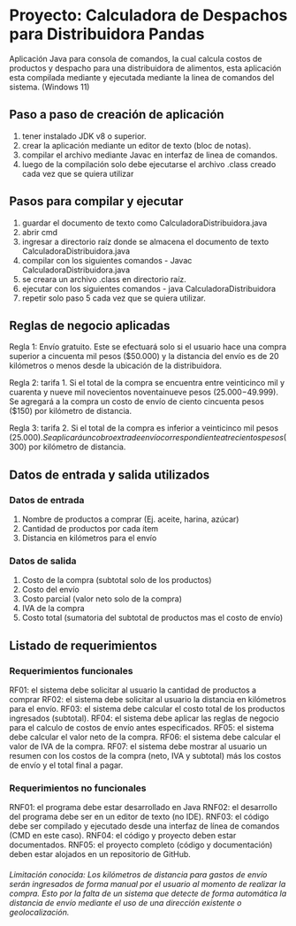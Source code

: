# Proyecto: Calculadora de Despachos para Distribuidora Pandas

Aplicación Java para consola de comandos, la cual calcula costos de productos y despacho para una distribuidora de alimentos, esta aplicación esta compilada mediante y ejecutada mediante la linea de comandos del sistema. (Windows 11)


## Paso a paso de creación de aplicación

1. tener instalado JDK v8 o superior.
2. crear la aplicación mediante un editor de texto (bloc de notas).
3. compilar el archivo mediante Javac en interfaz de linea de comandos.
4. luego de la compilación solo debe ejecutarse el archivo .class creado cada vez que se quiera utilizar


## Pasos para compilar y ejecutar

1. guardar el documento de texto como CalculadoraDistribuidora.java
2. abrir cmd
2. ingresar a directorio raíz donde se almacena el documento de texto CalculadoraDistribuidora.java
3. compilar con los siguientes comandos - Javac CalculadoraDistribuidora.java
4. se creara un archivo .class en directorio raíz.
5. ejecutar con los siguientes comandos - java CalculadoraDistribuidora
6. repetir solo paso 5 cada vez que se quiera utilizar.


## Reglas de negocio aplicadas

Regla 1: Envío gratuito. Este se efectuará solo si el usuario hace una compra superior a cincuenta mil pesos ($50.000) y la distancia del envío es de 20 kilómetros o menos desde la ubicación de la distribuidora.

Regla 2: tarifa 1. Si el total de la compra se encuentra entre veinticinco mil y cuarenta y nueve mil novecientos noventainueve pesos ($25.000-$49.999). Se agregará a la compra un costo de envío de ciento cincuenta pesos ($150) por kilómetro de distancia.

Regla 3: tarifa 2. Si el total de la compra es inferior a veinticinco mil pesos ($25.000). Se aplicará un cobro extra de envío correspondiente a trecientos pesos ($300) por kilómetro de distancia.


## Datos de entrada y salida utilizados

### Datos de entrada

1. Nombre de productos a comprar (Ej. aceite, harina, azúcar)
2. Cantidad de productos por cada ítem
3. Distancia en kilómetros para el envío

### Datos de salida

1. Costo de la compra (subtotal solo de los productos)
2. Costo del envío
3. Costo parcial (valor neto solo de la compra)
4. IVA de la compra
5. Costo total (sumatoria del subtotal de productos mas el costo de envío)


## Listado de requerimientos

### Requerimientos funcionales

RF01: el sistema debe solicitar al usuario la cantidad de productos a comprar
RF02: el sistema debe solicitar al usuario la distancia en kilómetros para el envío.
RF03: el sistema debe calcular el costo total de los productos ingresados (subtotal).
RF04: el sistema debe aplicar las reglas de negocio para el calculo de costos de envío antes especificados.
RF05: el sistema debe calcular el valor neto de la compra.
RF06: el sistema debe calcular el valor de IVA de la compra.
RF07: el sistema debe mostrar al usuario un resumen con los costos de la compra (neto, IVA y subtotal) más los costos de envío y el total final a pagar.

### Requerimientos no funcionales

RNF01: el programa debe estar desarrollado en Java
RNF02: el desarrollo del programa debe ser en un editor de texto (no IDE).
RNF03: el código debe ser compilado y ejecutado desde una interfaz de línea de comandos (CMD en este caso).
RNF04: el código y proyecto deben estar documentados.
RNF05: el proyecto completo (código y documentación) deben estar alojados en un repositorio de GitHub.

###### Limitación conocida: Los kilómetros de distancia para gastos de envío serán ingresados de forma manual por el usuario al momento de realizar la compra. Esto por la falta de un sistema que detecte de forma automática la distancia de envío mediante el uso de una dirección existente o geolocalización.

